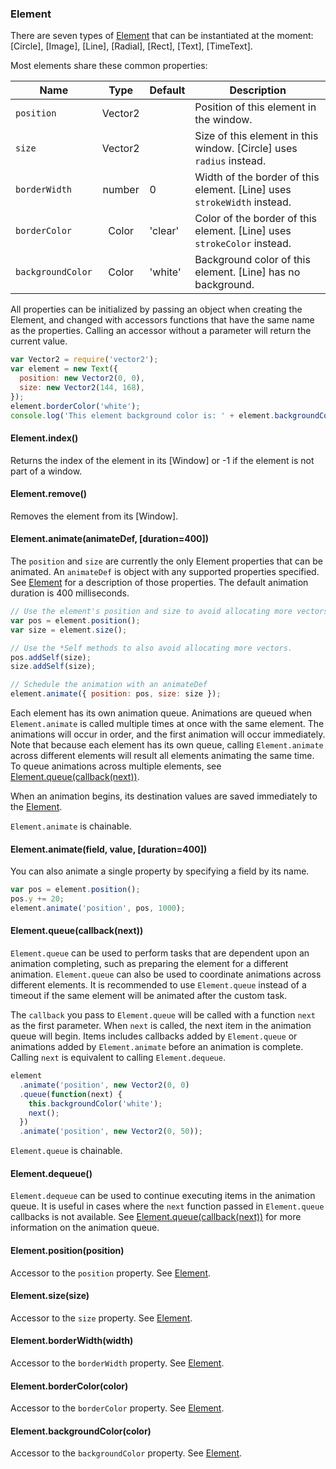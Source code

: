### Element
[Element]: #element

There are seven types of [Element] that can be instantiated at the moment: [Circle], [Image], [Line], [Radial], [Rect], [Text], [TimeText].

Most elements share these common properties:

| Name              | Type      | Default   | Description                                                                    |
| ------------      | :-------: | --------- | -------------                                                                  |
| `position`        | Vector2   |           | Position of this element in the window.                                        |
| `size`            | Vector2   |           | Size of this element in this window. [Circle] uses `radius` instead.           |
| `borderWidth`     | number    | 0         | Width of the border of this element. [Line] uses `strokeWidth` instead.        |
| `borderColor`     | Color     | 'clear'   | Color of the border of this element. [Line] uses `strokeColor` instead.        |
| `backgroundColor` | Color     | 'white'   | Background color of this element. [Line] has no background.                    |

All properties can be initialized by passing an object when creating the Element, and changed with accessors functions that have the same name as the properties. Calling an accessor without a parameter will return the current value.

````js
var Vector2 = require('vector2');
var element = new Text({
  position: new Vector2(0, 0),
  size: new Vector2(144, 168),
});
element.borderColor('white');
console.log('This element background color is: ' + element.backgroundColor());
````

#### Element.index()

Returns the index of the element in its [Window] or -1 if the element is not part of a window.

#### Element.remove()

Removes the element from its [Window].

#### Element.animate(animateDef, [duration=400])

The `position` and `size` are currently the only Element properties that can be animated. An `animateDef` is object with any supported properties specified. See [Element] for a description of those properties. The default animation duration is 400 milliseconds.

````js
// Use the element's position and size to avoid allocating more vectors.
var pos = element.position();
var size = element.size();

// Use the *Self methods to also avoid allocating more vectors.
pos.addSelf(size);
size.addSelf(size);

// Schedule the animation with an animateDef
element.animate({ position: pos, size: size });
````

Each element has its own animation queue. Animations are queued when `Element.animate` is called multiple times at once with the same element. The animations will occur in order, and the first animation will occur immediately. Note that because each element has its own queue, calling `Element.animate` across different elements will result all elements animating the same time. To queue animations across multiple elements, see [Element.queue(callback(next))].

When an animation begins, its destination values are saved immediately to the [Element].

`Element.animate` is chainable.

#### Element.animate(field, value, [duration=400])

You can also animate a single property by specifying a field by its name.

````js
var pos = element.position();
pos.y += 20;
element.animate('position', pos, 1000);
````

<a id="element-queue-callback-next"></a>
#### Element.queue(callback(next))
[Element.queue(callback(next))]: #element-queue-callback-next

`Element.queue` can be used to perform tasks that are dependent upon an animation completing, such as preparing the element for a different animation. `Element.queue` can also be used to coordinate animations across different elements. It is recommended to use `Element.queue` instead of a timeout if the same element will be animated after the custom task.

The `callback` you pass to `Element.queue` will be called with a function `next` as the first parameter. When `next` is called, the next item in the animation queue will begin. Items includes callbacks added by `Element.queue` or animations added by `Element.animate` before an animation is complete. Calling `next` is equivalent to calling `Element.dequeue`.

````js
element
  .animate('position', new Vector2(0, 0)
  .queue(function(next) {
    this.backgroundColor('white');
    next();
  })
  .animate('position', new Vector2(0, 50));
````

`Element.queue` is chainable.

#### Element.dequeue()

`Element.dequeue` can be used to continue executing items in the animation queue. It is useful in cases where the `next` function passed in `Element.queue` callbacks is not available. See [Element.queue(callback(next))] for more information on the animation queue.

#### Element.position(position)

Accessor to the `position` property. See [Element].

#### Element.size(size)

Accessor to the `size` property. See [Element].

#### Element.borderWidth(width)

Accessor to the `borderWidth` property. See [Element].

#### Element.borderColor(color)

Accessor to the `borderColor` property. See [Element].

#### Element.backgroundColor(color)

Accessor to the `backgroundColor` property. See [Element].